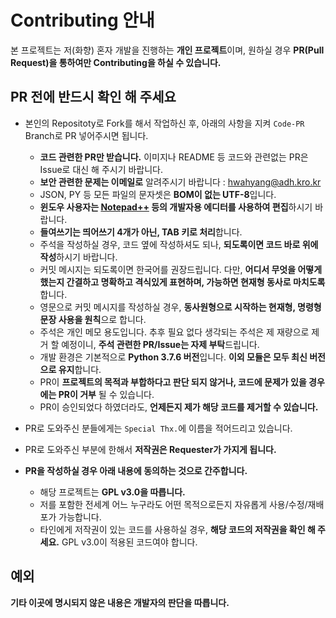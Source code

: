 # Contributing 안내
본 프로젝트는 저(화향) 혼자 개발을 진행하는 **개인 프로젝트**이며, 원하실 경우 **PR(Pull Request)을 통하여만 Contributing을 하실 수 있습니다.**

## PR 전에 반드시 확인 해 주세요
* 본인의 Repositoty로 Fork를 해서 작업하신 후, 아래의 사항을 지켜 `Code-PR` Branch로 PR 넣어주시면 됩니다.
  * **코드 관련한 PR만 받습니다.** 이미지나 README 등 코드와 관련없는 PR은 Issue로 대신 해 주시기 바랍니다.
  * **보안 관련한 문제는 이메일로** 알려주시기 바랍니다 : [hwahyang@adh.kro.kr](mailto:hwahyang.adh.kro.kr)
  * JSON, PY 등 모든 파일의 문자셋은 **BOM이 없는 UTF-8**입니다.
  * **윈도우 사용자는 [Notepad++](https://notepad-plus-plus.org/) 등의 개발자용 에디터를 사용하여 편집**하시기 바랍니다.
  * **들여쓰기는 띄어쓰기 4개가 아닌, TAB 키로 처리**합니다.
  * 주석을 작성하실 경우, 코드 옆에 작성하셔도 되나, **되도록이면 코드 바로 위에 작성**하시기 바랍니다.
  * 커밋 메시지는 되도록이면 한국어를 권장드립니다. 다만, **어디서 무엇을 어떻게 했는지 간결하고 명확하고 격식있게 표현하며, 가능하면 현재형 동사로 마치도록** 합니다.
  * 영문으로 커밋 메시지를 작성하실 경우, **동사원형으로 시작하는 현재형, 명령형 문장 사용을 원칙**으로 합니다.
  * 주석은 개인 메모 용도입니다. 추후 필요 없다 생각되는 주석은 제 재량으로 제거 할 예정이니, **주석 관련한 PR/Issue는 자제 부탁**드립니다.
  * 개발 환경은 기본적으로 **Python 3.7.6 버전**입니다. **이외 모듈은 모두 최신 버전으로 유지**합니다.
  * PR이 **프로젝트의 목적과 부합하다고 판단 되지 않거나, 코드에 문제가 있을 경우에는 PR이 거부** 될 수 있습니다.
  * PR이 승인되었다 하였더라도, **언제든지 제가 해당 코드를 제거할 수 있습니다.**

* PR로 도와주신 분들에게는 `Special Thx.`에 이름을 적어드리고 있습니다.
* PR로 도와주신 부분에 한해서 **저작권은 Requester가 가지게 됩니다.**
* **PR을 작성하실 경우 아래 내용에 동의하는 것으로 간주합니다.**
  * 해당 프로젝트는 **GPL v3.0을 따릅니다.**
  * 저를 포함한 전세계 어느 누구라도 어떤 목적으로든지 자유롭게 사용/수정/재배포가 가능합니다.
  * 타인에게 저작권이 있는 코드를 사용하실 경우, **해당 코드의 저작권을 확인 해 주세요.** GPL v3.0이 적용된 코드여야 합니다.

## 예외
**기타 이곳에 명시되지 않은 내용은 개발자의 판단을 따릅니다.**
